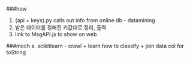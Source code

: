 ###how
1. (api + keys).py calls out info from online db - datamining
2. 받은 데이터를 정해진 키값대로 정리, 출력
3. link to MsgAPI.js to show on web

###mech
a. scikitlearn - crawl + learn how to classify + join data col for toString